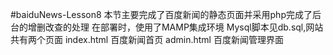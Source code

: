 #baiduNews-Lesson8
本节主要完成了百度新闻的静态页面并采用php完成了后台的增删改查的处理
在部署时，使用了MAMP集成环境
Mysql脚本见db.sql,网站共有两个页面
index.html 百度新闻首页
admin.html 百度新闻管理界面